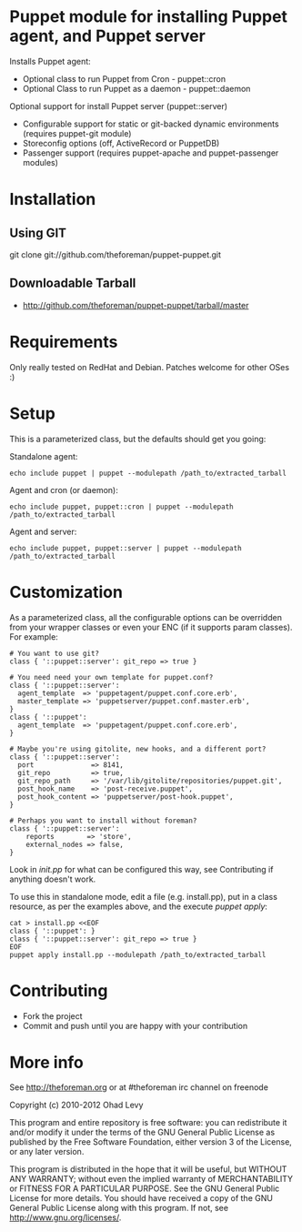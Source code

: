 # Puppet module for installing Puppet agent, and Puppet server

Installs Puppet agent:

  * Optional class to run Puppet from Cron   - puppet::cron
  * Optional Class to run Puppet as a daemon - puppet::daemon

Optional support for install Puppet server (puppet::server)

  * Configurable support for static or git-backed dynamic environments (requires puppet-git module)
  * Storeconfig options (off, ActiveRecord or PuppetDB)
  * Passenger support (requires puppet-apache and puppet-passenger modules)

# Installation

## Using GIT

git clone git://github.com/theforeman/puppet-puppet.git

## Downloadable Tarball

  * http://github.com/theforeman/puppet-puppet/tarball/master

# Requirements

Only really tested on RedHat and Debian. Patches welcome for other OSes :)

# Setup

This is a parameterized class, but the defaults should get you going:

Standalone agent:

    echo include puppet | puppet --modulepath /path_to/extracted_tarball

Agent and cron (or daemon):

    echo include puppet, puppet::cron | puppet --modulepath /path_to/extracted_tarball

Agent and server:

    echo include puppet, puppet::server | puppet --modulepath /path_to/extracted_tarball

# Customization

As a parameterized class, all the configurable options can be overridden from your
wrapper classes or even your ENC (if it supports param classes). For example:

    # You want to use git?
    class { '::puppet::server': git_repo => true }

    # You need need your own template for puppet.conf?
    class { '::puppet::server': 
      agent_template  => 'puppetagent/puppet.conf.core.erb',
      master_template => 'puppetserver/puppet.conf.master.erb',
    }
    class { '::puppet':
      agent_template  => 'puppetagent/puppet.conf.core.erb',
    }

    # Maybe you're using gitolite, new hooks, and a different port?
    class { '::puppet::server': 
      port              => 8141,
      git_repo          => true,
      git_repo_path     => '/var/lib/gitolite/repositories/puppet.git',
      post_hook_name    => 'post-receive.puppet',
      post_hook_content => 'puppetserver/post-hook.puppet',
    }

    # Perhaps you want to install without foreman?
    class { '::puppet::server':
        reports        => 'store',
        external_nodes => false,
    }

Look in _init.pp_ for what can be configured this way, see Contributing if anything
doesn't work.

To use this in standalone mode, edit a file (e.g. install.pp), put in a class resource,
as per the examples above, and the execute _puppet apply_:

    cat > install.pp <<EOF
    class { '::puppet': }
    class { '::puppet::server': git_repo => true } 
    EOF
    puppet apply install.pp --modulepath /path_to/extracted_tarball

# Contributing

* Fork the project
* Commit and push until you are happy with your contribution

# More info

See http://theforeman.org or at #theforeman irc channel on freenode

Copyright (c) 2010-2012 Ohad Levy

This program and entire repository is free software: you can redistribute it and/or modify
it under the terms of the GNU General Public License as published by
the Free Software Foundation, either version 3 of the License, or
any later version.

This program is distributed in the hope that it will be useful,
but WITHOUT ANY WARRANTY; without even the implied warranty of
MERCHANTABILITY or FITNESS FOR A PARTICULAR PURPOSE.  See the
GNU General Public License for more details.
You should have received a copy of the GNU General Public License
along with this program.  If not, see <http://www.gnu.org/licenses/>.
